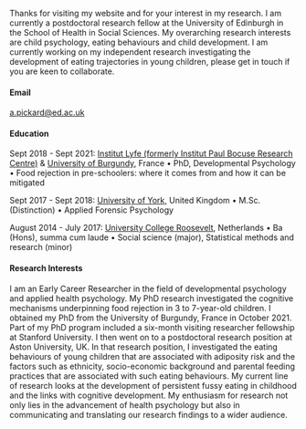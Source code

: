 Thanks for visiting my website and for your interest in my research. I am currently a postdoctoral research fellow at the University of Edinburgh in the School of Health in Social Sciences. My overarching research interests are child psychology, eating behaviours and child development. I am currently working on my independent research investigating the development of eating trajectories in young children, please get in touch if you are keen to collaborate.  

#### Email

[a.pickard\@ed.ac.uk](mailto:a.pickard@ed.ac.uk)

#### Education

Sept 2018 - Sept 2021: [Institut Lyfe (formerly Institut Paul Bocuse Research Centre)](https://en.institutlyfe.com/institut-lyfe/research-science-innovation/) & [University of Burgundy](https://en.u-bourgogne.fr/), France • PhD, Developmental Psychology • Food rejection in pre-schoolers: where it comes from and how it can be mitigated

Sept 2017 - Sept 2018: [University of York,](https://www.york.ac.uk/) United Kingdom • M.Sc. (Distinction) • Applied Forensic Psychology

August 2014 - July 2017: [University College Roosevelt](https://www.ucr.nl/), Netherlands • Ba (Hons), summa cum laude • Social science (major), Statistical methods and research (minor)

#### Research Interests

I am an Early Career Researcher in the field of developmental psychology and applied health psychology. My PhD research investigated the cognitive mechanisms underpinning food rejection in 3 to 7-year-old children. I obtained my PhD from the University of Burgundy, France in October 2021. Part of my PhD program included a six-month visiting researcher fellowship at Stanford University. I then went on to a postdoctoral research position at Aston University, UK. In that research position, I investigated the eating behaviours of young children that are associated with adiposity risk and the factors such as ethnicity, socio-economic background and parental feeding practices that are associated with such eating behaviours. My current line of research looks at the development of persistent fussy eating in childhood and the links with cognitive development. My enthusiasm for research not only lies in the advancement of health psychology but also in communicating and translating our research findings to a wider audience.
